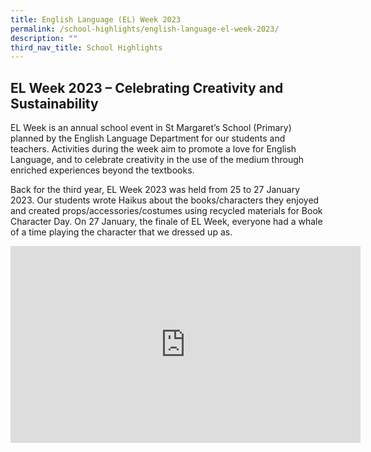 ```yaml
---
title: English Language (EL) Week 2023
permalink: /school-highlights/english-language-el-week-2023/
description: ""
third_nav_title: School Highlights
---
```


EL Week 2023 – Celebrating Creativity and Sustainability
--------------------------------------------------------

EL Week is an annual school event in St Margaret’s School (Primary) planned by the English Language Department for our students and teachers. Activities during the week aim to promote a love for English Language, and to celebrate creativity in the use of the medium through enriched experiences beyond the textbooks.  
  
Back for the third year, EL Week 2023 was held from 25 to 27 January 2023. Our students wrote Haikus about the books/characters they enjoyed and created props/accessories/costumes using recycled materials for Book Character Day. On 27 January, the finale of EL Week, everyone had a whale of a time playing the character that we dressed up as.

<iframe width="560" height="315" src="https://www.youtube.com/embed/g7Db5BlUDiA" title="YouTube video player" frameborder="0" allow="accelerometer; autoplay; clipboard-write; encrypted-media; gyroscope; picture-in-picture; web-share" allowfullscreen></iframe>